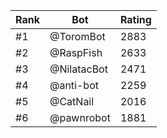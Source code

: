Rank|Bot|Rating
---|---|---
#1|@ToromBot|2883
#2|@RaspFish|2633
#3|@NilatacBot|2471
#4|@anti-bot|2259
#5|@CatNail|2016
#6|@pawnrobot|1881
